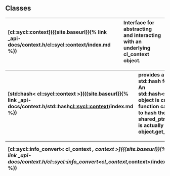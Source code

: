 ---
---
## Classes

| [cl::sycl::context]({{site.baseurl}}{% link _api-docs/context.h/cl::sycl::context/index.md %}) | Interface for abstracting and interacting with an underlying cl_context object.  |
| :--- | :--- |


| [std::hash< cl::sycl::context >]({{site.baseurl}}{% link _api-docs/context.h/std::hash<cl::sycl::context>/index.md %}) | provides a specialization for std::hash for the context class. An std::hash<std::shared_ptr<...>> object is created and its function call operator is used to hash the contents of the shared_ptr. The returned hash is actually the result of (size_t) object.get_impl().get()  |
| :--- | :--- |


| [cl::sycl::info_convert< cl_context *, context >]({{site.baseurl}}{% link _api-docs/context.h/cl::sycl::info_convert<cl_context*,context>/index.md %}) | This function converts a cl context object to a sycl context object it is used to allow get_info<cl::sycl::typename::context> to return a sycl context object.  |
| :--- | :--- |

